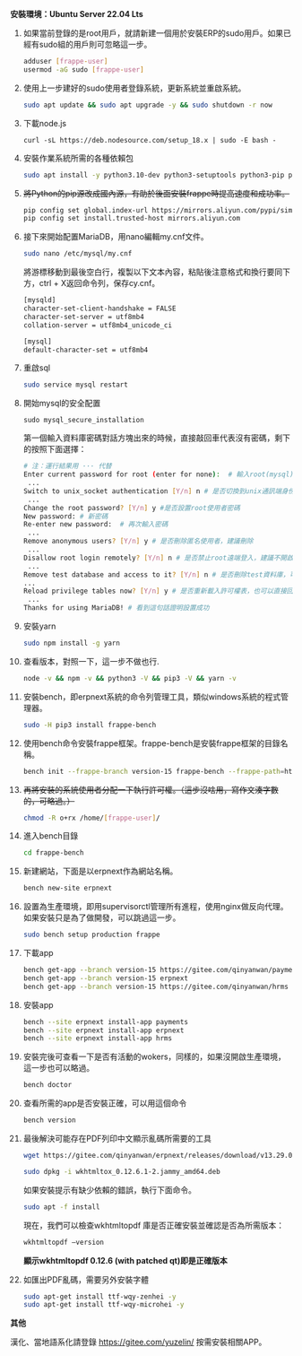 **安裝環境：Ubuntu Server 22.04 Lts** 

1. 如果當前登錄的是root用戶，就請新建一個用於安裝ERP的sudo用戶。如果已經有sudo組的用戶則可忽略這一步。

   ```bash
   adduser [frappe-user]
   usermod -aG sudo [frappe-user]
   ```

2. 使用上一步建好的sudo使用者登錄系統，更新系統並重啟系統。

   ```bash
   sudo apt update && sudo apt upgrade -y && sudo shutdown -r now
   ```

3. 下載node.js

   ```
   curl -sL https://deb.nodesource.com/setup_18.x | sudo -E bash -
   ```

4. 安裝作業系統所需的各種依賴包

   ```bash
   sudo apt install -y python3.10-dev python3-setuptools python3-pip python3-distutils python3.10-venv software-properties-common mariadb-server mariadb-client redis-server nodejs xvfb libfontconfig libmysqlclient-dev nginx git ansible pkg-config libcairo2-dev libjpeg-dev libgif-dev librsvg2-dev
   ```

5. ~~將Python的pip源改成國內源，有助於後面安裝frappe時提高速度和成功率。~~

   ```bash
   pip config set global.index-url https://mirrors.aliyun.com/pypi/simple/
   pip config set install.trusted-host mirrors.aliyun.com
   ```

6. 接下來開始配置MariaDB，用nano編輯my.cnf文件。

   ```bash
   sudo nano /etc/mysql/my.cnf
   ```

   將游標移動到最後空白行，複製以下文本內容，粘貼後注意格式和換行要同下方，ctrl + X返回命令列，保存cy.cnf。

   ```bash
   [mysqld]
   character-set-client-handshake = FALSE 
   character-set-server = utf8mb4 
   collation-server = utf8mb4_unicode_ci 
   
   [mysql]
   default-character-set = utf8mb4
   ```

7. 重啟sql

   ```bash
   sudo service mysql restart
   ```

8. 開始mysql的安全配置

   ```
   sudo mysql_secure_installation
   ```

   第一個輸入資料庫密碼對話方塊出來的時候，直接敲回車代表沒有密碼，剩下的按照下面選擇：

   ```bash
   # 注：運行結果用 ··· 代替
   Enter current password for root (enter for none):  # 輸入root(mysql)的密碼，初次安裝預設沒有，直接回車 
    ... 
   Switch to unix_socket authentication [Y/n] n # 是否切換到unix通訊端身份驗證[Y/n]
    ... 
   Change the root password? [Y/n] y #是否設置root使用者密碼
   New password: # 新密碼
   Re-enter new password:  # 再次輸入密碼
    ... 
   Remove anonymous users? [Y/n] y # 是否刪除匿名使用者，建議刪除
    ... 
   Disallow root login remotely? [Y/n] n # 是否禁止root遠端登入，建議不開啟
    ... 
   Remove test database and access to it? [Y/n] n # 是否刪除test資料庫，可以保留
   ...
   Reload privilege tables now? [Y/n] y # 是否重新載入許可權表，也可以直接回車
    ... 
   Thanks for using MariaDB! # 看到這句話證明設置成功
   ```

9. 安裝yarn

   ```bash
   sudo npm install -g yarn
   ```

10. 查看版本，對照一下，這一步不做也行.

    ```bash
    node -v && npm -v && python3 -V && pip3 -V && yarn -v
    ```

11. 安裝bench，即erpnext系統的命令列管理工具，類似windows系統的程式管理器。

    ```bash
    sudo -H pip3 install frappe-bench
    ```

12. 使用bench命令安裝frappe框架。frappe-bench是安裝frappe框架的目錄名稱。

    ```bash
    bench init --frappe-branch version-15 frappe-bench --frappe-path=https://gitee.com/mirrors/frappe --verbose
    ```

13. ~~再將安裝的系統使用者分配一下執行許可權。（這步沒啥用，寫作文湊字數的，可略過。）~~

    ```bash
    chmod -R o+rx /home/[frappe-user]/
    ```

14. 進入bench目錄

    ```bash
    cd frappe-bench
    ```

15. 新建網站，下面是以erpnext作為網站名稱。

    ```bash
    bench new-site erpnext
    ```

16. 設置為生產環境，即用supervisorctl管理所有進程，使用nginx做反向代理。如果安裝只是為了做開發，可以跳過這一步。

    ```bash
    sudo bench setup production frappe
    ```

17. 下載app

    ```bash
    bench get-app --branch version-15 https://gitee.com/qinyanwan/payments
    bench get-app --branch version-15 erpnext
    bench get-app --branch version-15 https://gitee.com/qinyanwan/hrms  
    ```

18. 安裝app

    ```bash
    bench --site erpnext install-app payments
    bench --site erpnext install-app erpnext
    bench --site erpnext install-app hrms
    ```

19. 安裝完後可查看一下是否有活動的wokers，同樣的，如果沒開啟生產環境，這一步也可以略過。

    ```bash
    bench doctor
    ```

20. 查看所需的app是否安裝正確，可以用這個命令

    ```bash
    bench version
    ```

21. 最後解決可能存在PDF列印中文顯示亂碼所需要的工具

    ```bash
    wget https://gitee.com/qinyanwan/erpnext/releases/download/v13.29.0/wkhtmltox_0.12.6.1-2.jammy_amd64.deb
    ```

    ```bash
    sudo dpkg -i wkhtmltox_0.12.6.1-2.jammy_amd64.deb
    ```

    如果安裝提示有缺少依賴的錯誤，執行下面命令。

    ```bash
    sudo apt -f install
    ```

    現在，我們可以檢查wkhtmltopdf 庫是否正確安裝並確認是否為所需版本：

    ```bash
    wkhtmltopdf –version
    ```

    **顯示wkhtmltopdf 0.12.6 (with patched qt)即是正確版本**

22. 如匯出PDF亂碼，需要另外安裝字體
    ```bash
    sudo apt-get install ttf-wqy-zenhei -y
    sudo apt-get install ttf-wqy-microhei -y
    ```

**其他**

漢化、當地語系化請登錄 https://gitee.com/yuzelin/ 按需安裝相關APP。
